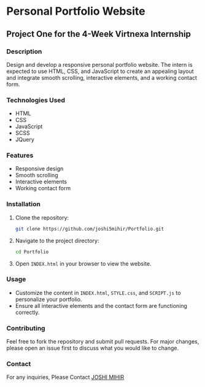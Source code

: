 # Personal Portfolio Website

## Project One for the 4-Week Virtnexa Internship

### Description
Design and develop a responsive personal portfolio website. The intern is expected to use HTML, CSS, and JavaScript to create an appealing layout and integrate smooth scrolling, interactive elements, and a working contact form.

### Technologies Used
- HTML
- CSS
- JavaScript
- SCSS
- JQuery

### Features
- Responsive design
- Smooth scrolling
- Interactive elements
- Working contact form

### Installation
1. Clone the repository:
    ```bash
    git clone https://github.com/joshi5mihir/Portfolio.git
    ```
2. Navigate to the project directory:
    ```bash
    cd Portfolio
    ```
3. Open `INDEX.html` in your browser to view the website.

### Usage
- Customize the content in `INDEX.html`, `STYLE.css`, and `SCRIPT.js` to personalize your portfolio.
- Ensure all interactive elements and the contact form are functioning correctly.

### Contributing
Feel free to fork the repository and submit pull requests. For major changes, please open an issue first to discuss what you would like to change.

### Contact
For any inquiries, Please Contact [JOSHI MIHIR]("http://github.in/joshi5mihir")
